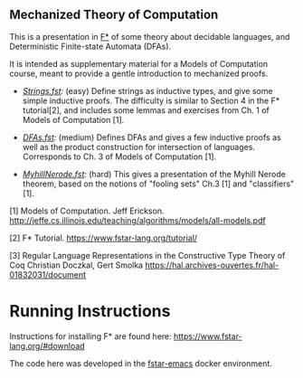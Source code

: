 Mechanized Theory of Computation
---------------------------

This is a presentation in [F*](https://www.fstar-lang.org/) of some theory about decidable
   languages, and Deterministic Finite-state Automata (DFAs).

   It is intended as supplementary material for a Models of Computation
   course, meant to provide a gentle introduction to mechanized proofs.

   - _[Strings.fst](Strings.fst):_ (easy)
     Define strings as inductive types, and give some simple
     inductive proofs.
     The difficulty is similar to Section 4 in the F* tutorial[2], and
     includes some lemmas and exercises from Ch. 1 of Models of
     Computation [1].

   - _[DFAs.fst](DFAs.fst):_ (medium)
     Defines DFAs and gives a few inductive proofs as well as
     the product construction for intersection of languages.
     Corresponds to Ch. 3 of Models of Computation [1].

   - _[MyhillNerode.fst](MyhillNerode.fst):_ (hard)
      This gives a presentation of the Myhill Nerode theorem, based
      on the notions of "fooling sets" Ch.3 [1] and "classifiers" [1].

   [1] Models of Computation. Jeff Erickson.
   http://jeffe.cs.illinois.edu/teaching/algorithms/models/all-models.pdf

   [2] F* Tutorial. https://www.fstar-lang.org/tutorial/

   [3] Regular Language Representations in the Constructive
   Type Theory of Coq
   Christian Doczkal, Gert Smolka
   https://hal.archives-ouvertes.fr/hal-01832031/document

Running Instructions
====================
Instructions for installing F* are found here:
https://www.fstar-lang.org/#download

The code here was developed in the [fstar-emacs](https://hub.docker.com/r/fstarlang/fstar-emacs) docker environment.
